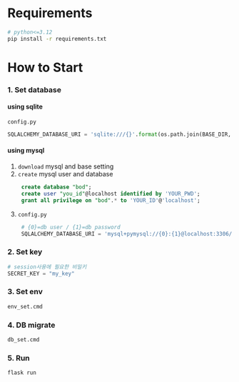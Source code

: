 # Requirements
```bash
# python<=3.12
pip install -r requirements.txt
```

# How to Start
### 1. Set database

#### using sqlite
`config.py`
```python
SQLALCHEMY_DATABASE_URI = 'sqlite:///{}'.format(os.path.join(BASE_DIR, 'bod.db'))
```

#### using mysql
1. `download` mysql and base setting
2. `create` mysql user and database
   ```sql
    create database "bod";
    create user "you_id"@localhost identified by 'YOUR_PWD';
    grant all privilege on "bod".* to 'YOUR_ID'@'localhost';
   ```
3. `config.py`
   ```python
    # {0}=db user / {1}=db password
    SQLALCHEMY_DATABASE_URI = 'mysql+pymysql://{0}:{1}@localhost:3306/bod?charset=utf8'.format('YOUR_ID','YOUR_PWD')
   ```

### 2. Set key
```python
# session사용에 필요한 비밀키
SECRET_KEY = "my_key"
```

### 3. Set env
```bash
env_set.cmd
```

### 4. DB migrate
```bash
db_set.cmd
```

### 5. Run
```bash
flask run
```
